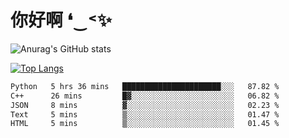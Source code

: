 # 你好啊 ❛‿˂✨

![Anurag's GitHub stats](https://github-readme-stats.vercel.app/api?username=ZombieFly&count_private=true&show_icons=true)

[![Top Langs](https://github-readme-stats.vercel.app/api/top-langs/?username=ZombieFly&layout=compact&count_private=true&hide=Ruby,makefile)](https://github.com/anuraghazra/github-readme-stats)

<!--START_SECTION:waka-->

```txt
Python   5 hrs 36 mins   ██████████████████████░░░   87.82 %
C++      26 mins         █▓░░░░░░░░░░░░░░░░░░░░░░░   06.82 %
JSON     8 mins          ▓░░░░░░░░░░░░░░░░░░░░░░░░   02.23 %
Text     5 mins          ▒░░░░░░░░░░░░░░░░░░░░░░░░   01.47 %
HTML     5 mins          ▒░░░░░░░░░░░░░░░░░░░░░░░░   01.45 %
```

<!--END_SECTION:waka-->
